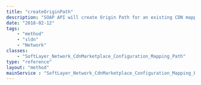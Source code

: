 ```yaml
---
title: "createOriginPath"
description: "SOAP API will create Origin Path for an existing CDN mapping and for a particular customer. "
date: "2018-02-12"
tags:
    - "method"
    - "sldn"
    - "Network"
classes:
    - "SoftLayer_Network_CdnMarketplace_Configuration_Mapping_Path"
type: "reference"
layout: "method"
mainService : "SoftLayer_Network_CdnMarketplace_Configuration_Mapping_Path"
---
```

